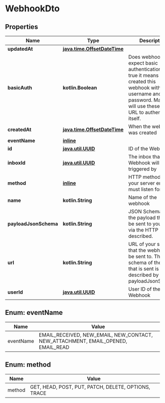 
# WebhookDto

## Properties
Name | Type | Description | Notes
------------ | ------------- | ------------- | -------------
**updatedAt** | [**java.time.OffsetDateTime**](java.time.OffsetDateTime) |  | 
**basicAuth** | **kotlin.Boolean** | Does webhook expect basic authentication? If true it means you created this webhook with a username and password. MailSlurp will use these in the URL to authenticate itself. |  [optional]
**createdAt** | [**java.time.OffsetDateTime**](java.time.OffsetDateTime) | When the webhook was created |  [optional]
**eventName** | [**inline**](#EventNameEnum) |  |  [optional]
**id** | [**java.util.UUID**](java.util.UUID) | ID of the Webhook |  [optional]
**inboxId** | [**java.util.UUID**](java.util.UUID) | The inbox that the Webhook will be triggered by |  [optional]
**method** | [**inline**](#MethodEnum) | HTTP method that your server endpoint must listen for |  [optional]
**name** | **kotlin.String** | Name of the webhook |  [optional]
**payloadJsonSchema** | **kotlin.String** | JSON Schema for the payload that will be sent to your URL via the HTTP method described. |  [optional]
**url** | **kotlin.String** | URL of your server that the webhook will be sent to. The schema of the JSON that is sent is described by the payloadJsonSchema. |  [optional]
**userId** | [**java.util.UUID**](java.util.UUID) | User ID of the Webhook |  [optional]


<a name="EventNameEnum"></a>
## Enum: eventName
Name | Value
---- | -----
eventName | EMAIL_RECEIVED, NEW_EMAIL, NEW_CONTACT, NEW_ATTACHMENT, EMAIL_OPENED, EMAIL_READ


<a name="MethodEnum"></a>
## Enum: method
Name | Value
---- | -----
method | GET, HEAD, POST, PUT, PATCH, DELETE, OPTIONS, TRACE



